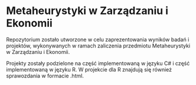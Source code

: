 # Metaheurystyki w Zarządzaniu i Ekonomii

Repozytorium zostało utworzone w celu zaprezentowania wyników badań i projektów, wykonywanych w ramach zaliczenia przedmiotu Metaheurystyki w Zarządzaniu i Ekonomii.

Projekty zostały podzielone na część implementowaną w języku C# i część implementowaną w języku R. W projekcie dla R znajdują się również sprawozdania w formacie .html.
